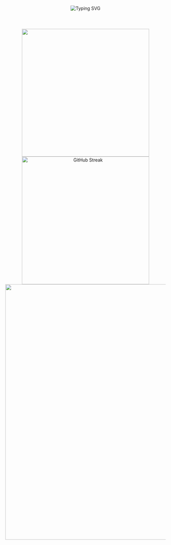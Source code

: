 <br>
<div align="center">
    <img src="https://readme-typing-svg.demolab.com?font=consolas&weight=600&size=36&duration=4000&pause=1000&color=F8D86A&background=E2E1E400&center=true&vCenter=true&width=600&height=48&lines=Hi,welcome+to+my+github+%F0%9F%8C%BC" alt="Typing SVG" />
</div>
<br>
<h1></h1>
<div align="center">
  <img align="center" width="400" src="https://github-readme-stats.vercel.app/api?username=Capybaring&theme=transparent&include_all_commits=true&show_icons=true&hide_border=true"/>
  <img align="center" width="400" src="https://streak-stats.demolab.com?user=Capybaring&theme=microsoft&hide_border=true&border_radius=1" alt="GitHub Streak" />
</div>
<div align="center">
    <img width="800" src="https://github-readme-activity-graph.vercel.app/graph?username=Capybaring&theme=github-compact&hide_border=true&area=true" />
</div>

